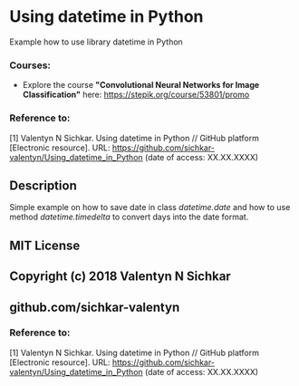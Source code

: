 # Using datetime in Python
Example how to use library datetime in Python

### Courses:
* Explore the course **"Convolutional Neural Networks for Image Classification"** here: https://stepik.org/course/53801/promo

### Reference to:
[1] Valentyn N Sichkar. Using datetime in Python // GitHub platform [Electronic resource]. URL: https://github.com/sichkar-valentyn/Using_datetime_in_Python (date of access: XX.XX.XXXX)

## Description
Simple example on how to save date in class _datetime.date_ and how to use method _datetime.timedelta_ to convert days into the date format.

## MIT License
## Copyright (c) 2018 Valentyn N Sichkar
## github.com/sichkar-valentyn
### Reference to:
[1] Valentyn N Sichkar. Using datetime in Python // GitHub platform [Electronic resource]. URL: https://github.com/sichkar-valentyn/Using_datetime_in_Python (date of access: XX.XX.XXXX)
